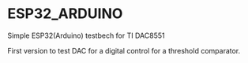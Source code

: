 # ESP32_ARDUINO
Simple ESP32(Arduino) testbech for TI DAC8551

First version to test DAC for a digital control for a threshold comparator.
